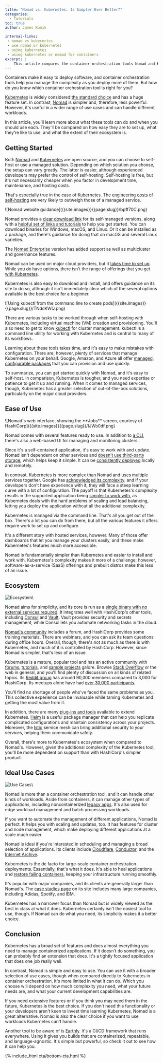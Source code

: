 ```yaml
---
title: "Nomad vs. Kubernetes: Is Simpler Ever Better?"
categories:
  - Tutorials
toc: true
author: James Konik

internal-links:
 - nomad vs kubernetes
 - use nomad or kubernetes
 - using kubernetes
 - using kubernetes or nomad for containers
excerpt: |
    This article compares the container orchestration tools Nomad and Kubernetes. Nomad is simpler and easier to use, while Kubernetes offers a broader set of features and is better suited for large-scale deployments.
---
```


Containers make it easy to deploy software, and container orchestration tools help you manage the complexity as you deploy more of them. But how do you know which container orchestration tool is right for you?

[Kubernetes](https://kubernetes.io) is widely considered [the standard choice](https://devopscube.com/docker-container-clustering-tools/) and has a huge feature set. In contrast, [Nomad](https://www.nomadproject.io) is simpler and, therefore, less powerful. However, it's useful in a wider range of use cases and can handle different workloads.

In this article, you'll learn more about what these tools can do and when you should use each. They'll be compared on how easy they are to set up, what they're like to use, and what the extent of their ecosystem is.

## Getting Started

Both [Nomad](https://github.com/hashicorp/nomad) and [Kubernetes](https://github.com/kubernetes/kubernetes) are open source, and you can choose to self-host or use a managed solution. Depending on which solution you choose, the setup can vary greatly. The latter is easier, although experienced developers may prefer the control of self-hosting. Self-hosting is free, but it's not necessarily cheaper when you factor in development time, maintenance, and hosting costs.

That's especially true in the case of Kubernetes. The [engineering costs of self-hosting](https://tasdikrahman.me/2020/11/27/to-self-host-or-to-not-self-host-your-kubernetes-cluster/) are very likely to outweigh those of a managed service.

<div class="wide">
![Nomad website guidance]({{site.images}}{{page.slug}}/bpff70C.png)
</div>

Nomad provides a [clear download link](https://www.hashicorp.com/products/nomad/pricing) for its self-managed versions, along with a [helpful set of links and tutorials](https://www.nomadproject.io/downloads) to help you get started. You can download binaries for Windows, macOS, and Linux. Or it can be installed as a package, and there's guidance for doing that on macOS and several Linux varieties.

The [Nomad Enterprise](https://www.nomadproject.io/docs/enterprise) version has added support as well as multicluster and governance features.

Nomad can be used on major cloud providers, but it [takes time to set up](https://aws.amazon.com/quickstart/architecture/nomad/). While you do have options, there isn't the range of offerings that you get [with Kubernetes](https://www.qovery.com/blog/kubernetes-vs-nomad-what-to-choose-in-2022).

Kubernetes is also easy to download and install, and offers guidance on its site to do so, although it isn't immediately clear which of the several options available is the best choice for a beginner.

<div class="wide">
![Using kubectl from the command line to create pods]({{site.images}}{{page.slug}}/TNdcKWQ.png)
</div>

There are various tasks to be worked through when self-hosting with Kubernetes, including virtual machine (VM) creation and provisioning. You'll also need to get to know [kubectl](https://kubernetes.io/docs/reference/kubectl/kubectl/) for cluster management. kubectl is a command line utility for working with Kubernetes and is central to many of its workflows.

Learning about these tools takes time, and it's easy to make mistakes with configuration.
There are, however, plenty of services that manage Kubernetes on your behalf. Google, Amazon, and Azure all offer [managed, configurable packages](https://www.qovery.com/blog/kubernetes-vs-nomad-what-to-choose-in-2022) that you can provision and use quickly.

To summarize, you can get started quickly with Nomad, and it's easy to self-host. In comparison, Kubernetes is tougher, and you need expertise or patience to get it up and running. When it comes to managed services, though, Kubernetes has a greater selection of out-of-the-box solutions, particularly on the major cloud providers.

## Ease of Use

<div class="wide">
![Nomad's web interface, showing the **Jobs** screen, courtesy of HashiCorp]({{site.images}}{{page.slug}}/IJWo0df.png)
</div>

Nomad comes with several features ready to use. In addition to [a CLI](https://www.nomadproject.io/docs/commands), there's also a web-based UI for managing and monitoring clusters.

Since it's a self-contained application, it's easy to work with and update. Nomad isn't dependent on other services and [doesn't use third-party storage](https://askanydifference.com/difference-between-nomad-and-kubernetes/), which helps keep it simple. It can be [consistently deployed](https://loft.sh/blog/nomad-vs-kubernetes-picking-the-right-tool-in-2022/) locally and remotely.

In contrast, Kubernetes is more complex than Nomad and uses multiple services together. Google has [acknowledged its complexity](https://www.theregister.com/2021/02/25/google_kubernetes_autopilot/), and if your developers don't have experience with it, they will face a steep learning curve with a lot of configuration. The payoff is that Kubernetes's complexity results in the supported application being [simpler to work with](https://www.appvia.io/blog/why-is-kubernetes-so-complicated), as Kubernetes deals with the hard problems of scaling and load balancing, letting you deploy the application without all the additional complexity.

Kubernetes is managed via the command line. That's all you get out of the box. There's a lot you can do from there, but all the various features it offers require work to set up and configure.

It's a different story with hosted services, however. Many of those offer dashboards that let you manage your clusters easily, and these make Kubernetes's features much more accessible.

Nomad is fundamentally simpler than Kubernetes and easier to install and work with. Kubernetes's complexity makes it more of a challenge; however, software-as-a-service (SaaS) offerings and prebuilt distros make this less of an issue.

## Ecosystem

![Ecosystem]({{site.images}}{{page.slug}}/ecosystem.png)\

Nomad aims for simplicity, and its core is run as a [single binary with no external services required](https://www.nomadproject.io/docs/nomad-vs-kubernetes). It integrates well with HashiCorp's other tools, including [Consul](https://www.consul.io) and [Vault](https://www.vaultproject.io). Vault provides security and secrets management, while Consul lets you automate networking tasks in the cloud.

[Nomad's community](https://www.nomadproject.io/community) includes a forum, and HashiCorp provides some training materials. There are webinars, and you can ask its team questions during office hours. Overall, though, there's not as much as there is with Kubernetes, and much of it is controlled by HashiCorp. However, since Nomad is simpler, that's less of an issue.

Kubernetes is a mature, popular tool and has an active community with [forums](https://discuss.kubernetes.io/), [tutorials](https://kubernetes.io/docs/tutorials/), and [sample projects](https://github.com/kubernetes/examples) galore. Browse [Stack Overflow](https://stackoverflow.com/questions/tagged/kubernetes) or the web in general, and you'll find plenty of discussion on all kinds of related topics. Its [Reddit group](https://www.reddit.com/r/kubernetes/) has around 90,000 members compared to 3,000 for HashiCorp. Its meetups alone have had [over 30,000 participants](https://www.linux.com/news/what-kubernetes/).

You'll find no shortage of people who've faced the same problems as you. This collective experience can be invaluable while taming Kubernetes and getting the most value from it.

In addition, there are many [plug-ins and tools](https://cult.honeypot.io/reads/the-kubernetes-ecosystem/) available to extend Kubernetes. [Helm](https://helm.sh/) is a useful package manager that can help you replicate complicated configurations and maintain consistency across your projects. Moreover, the [Istio](https://istio.io/) service mesh can bring additional security to your services, helping them communicate safely.

Overall, there's more to Kubernetes's ecosystem when compared to Nomad's. However, given the additional complexity of the Kubernetes tool, you'll be more dependent on support than with HashiCorp's simpler product.

## Ideal Use Cases

![Use Cases]({{site.images}}{{page.slug}}/usecases.png)\

Nomad is more than a container orchestration tool, and it can handle other kinds of workloads. Aside from containers, it can manage other types of applications, including noncontainerized [legacy apps](https://www.codemotion.com/magazine/backend/nomad-kubernetes-but-without-the-complexity/). It's also used for edge workload management and batch processing workloads.

If you want to automate the management of different applications, Nomad is perfect. It helps you with scaling and updates, too. It has features for cluster and node management, which make deploying different applications at a scale much easier.

Nomad is ideal if you're interested in scheduling and managing a broad selection of applications. Its clients include [Cloudflare](https://www.cloudflare.com), [Conductor](https://www.conductor.com), and the [Internet Archive](https://archive.org).

Kubernetes is the de facto for large-scale container orchestration deployments. Essentially, that's what it does. It's able to heal applications and [restore failing containers](https://statehub.io/resources/articles/self-healing-in-kubernetes-what-about-the-data/), keeping your infrastructure running smoothly.

It's popular with major companies, and its clients are generally larger than Nomad's. The [case studies page](https://kubernetes.io/case-studies/) on its site includes many large companies, including Adidas, Spotify, and IBM.

Kubernetes has a narrower focus than Nomad but is widely viewed as the best in class at what it does. Kubernetes certainly isn't the easiest tool to use, though. If Nomad can do what you need, its simplicity makes it a better choice.

## Conclusion

Kubernetes has a broad set of features and does almost everything you need to manage containerized applications. If it doesn't do something, you can probably find an extension that does. It's a tightly focused application that does one job really well.

In contrast, Nomad is simple and easy to use. You can use it with a broader selection of use cases, though when compared directly to Kubernetes in container orchestration, it's more limited in what it can do. Which you choose will depend on how much complexity you need, what your future needs are, and what your current development capabilities are.

If you need extensive features or if you think you may need them in the future, Kubernetes is the best choice. If you don't need this functionality or your developers aren't keen to invest time learning Kubernetes, Nomad is a great alternative. Nomad is also the clear choice if you want to use workloads Kubernetes can't handle.

Another tool to be aware of is [Earthly](https://earthly.dev/). It's a CI/CD framework that runs everywhere. Using it gives you builds that are containerized, repeatable, and language-agnostic. It's simple but powerful, so check it out to see how it can help you.

{% include_html cta/bottom-cta.html %}
